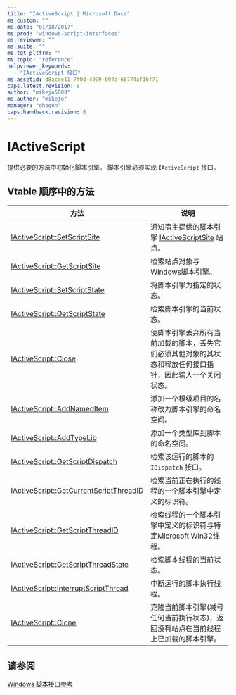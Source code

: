 ```yaml
---
title: "IActiveScript | Microsoft Docs"
ms.custom: ""
ms.date: "01/18/2017"
ms.prod: "windows-script-interfaces"
ms.reviewer: ""
ms.suite: ""
ms.tgt_pltfrm: ""
ms.topic: "reference"
helpviewer_keywords: 
  - "IActiveScript 接口"
ms.assetid: d8acee11-7f0d-4999-b97a-66774af16f71
caps.latest.revision: 8
author: "mikejo5000"
ms.author: "mikejo"
manager: "ghogen"
caps.handback.revision: 8
---
```

# IActiveScript
提供必要的方法中初始化脚本引擎。  脚本引擎必须实现 `IActiveScript` 接口。  
  
## Vtable 顺序中的方法  
  
|方法|说明|  
|--------|--------|  
|[IActiveScript::SetScriptSite](../../winscript/reference/iactivescript-setscriptsite.md)|通知宿主提供的脚本引擎 [IActiveScriptSite](../../winscript/reference/iactivescriptsite.md) 站点。|  
|[IActiveScript::GetScriptSite](../../winscript/reference/iactivescript-getscriptsite.md)|检索站点对象与Windows脚本引擎。|  
|[IActiveScript::SetScriptState](../../winscript/reference/iactivescript-setscriptstate.md)|将脚本引擎为指定的状态。|  
|[IActiveScript::GetScriptState](../../winscript/reference/iactivescript-getscriptstate.md)|检索脚本引擎的当前状态。|  
|[IActiveScript::Close](../../winscript/reference/iactivescript-close.md)|使脚本引擎丢弃所有当前加载的脚本，丢失它们必须其他对象的其状态和释放任何接口指针，因此输入一个关闭状态。|  
|[IActiveScript::AddNamedItem](../../winscript/reference/iactivescript-addnameditem.md)|添加一个根级项目的名称改为脚本引擎的命名空间。|  
|[IActiveScript::AddTypeLib](../../winscript/reference/iactivescript-addtypelib.md)|添加一个类型库到脚本的命名空间。|  
|[IActiveScript::GetScriptDispatch](../../winscript/reference/iactivescript-getscriptdispatch.md)|检索该运行的脚本的 `IDispatch` 接口。|  
|[IActiveScript::GetCurrentScriptThreadID](../../winscript/reference/iactivescript-getcurrentscriptthreadid.md)|检索当前正在执行的线程的一个脚本引擎中定义的标识符。|  
|[IActiveScript::GetScriptThreadID](../../winscript/reference/iactivescript-getscriptthreadid.md)|检索线程的一个脚本引擎中定义的标识符与特定Microsoft Win32线程。|  
|[IActiveScript::GetScriptThreadState](../../winscript/reference/iactivescript-getscriptthreadstate.md)|检索脚本线程的当前状态。|  
|[IActiveScript::InterruptScriptThread](../../winscript/reference/iactivescript-interruptscriptthread.md)|中断运行的脚本执行线程。|  
|[IActiveScript::Clone](../../winscript/reference/iactivescript-clone.md)|克隆当前脚本引擎\(减号任何当前执行状态\)，返回没有站点在当前线程上已加载的脚本引擎。|  
  
## 请参阅  
 [Windows 脚本接口参考](../../winscript/reference/windows-script-interfaces-reference.md)